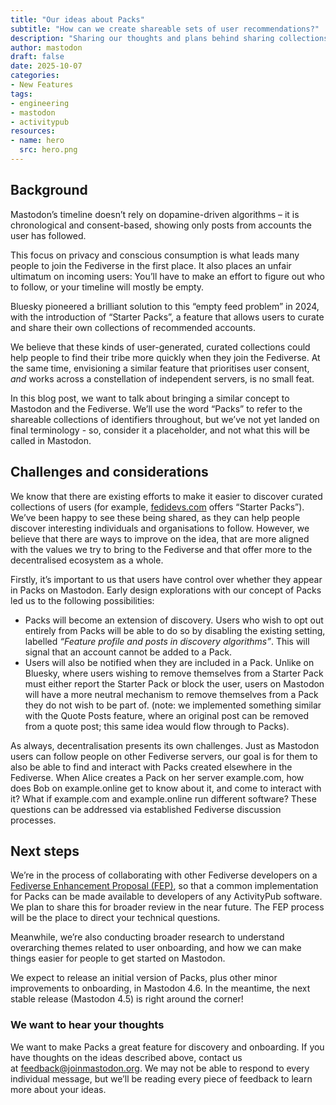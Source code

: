 ```yaml
---
title: "Our ideas about Packs"
subtitle: "How can we create shareable sets of user recommendations?"
description: "Sharing our thoughts and plans behind sharing collections of accounts in the Fediverse."
author: mastodon
draft: false
date: 2025-10-07
categories:
- New Features
tags:
- engineering
- mastodon
- activitypub
resources:
- name: hero
  src: hero.png
---
```


## Background

Mastodon’s timeline doesn’t rely on dopamine-driven algorithms – it is chronological and consent-based, showing only posts from accounts the user has followed.

This focus on privacy and conscious consumption is what leads many people to join the Fediverse in the first place. It also places an unfair ultimatum on incoming users: You’ll have to make an effort to figure out who to follow, or your timeline will mostly be empty.

Bluesky pioneered a brilliant solution to this “empty feed problem” in 2024, with the introduction of “Starter Packs”, a feature that allows users to curate and share their own collections of recommended accounts.

We believe that these kinds of user-generated, curated collections could help people to find their tribe more quickly when they join the Fediverse. At the same time, envisioning a similar feature that prioritises user consent, *and* works across a constellation of independent servers, is no small feat.

In this blog post, we want to talk about bringing a similar concept to Mastodon and the Fediverse. We’ll use the word “Packs” to refer to the shareable collections of identifiers throughout, but we’ve not yet landed on final terminology - so, consider it a placeholder, and not what this will be called in Mastodon.

## Challenges and considerations

We know that there are existing efforts to make it easier to discover curated collections of users (for example, [fedidevs.com](https://fedidevs.com/starter-packs/) offers “Starter Packs”). We’ve been happy to see these being shared, as they can help people discover interesting individuals and organisations to follow. However, we believe that there are ways to improve on the idea, that are more aligned with the values we try to bring to the Fediverse and that offer more to the decentralised ecosystem as a whole.

Firstly, it’s important to us that users have control over whether they appear in Packs on Mastodon. Early design explorations with our concept of Packs led us to the following possibilities:

- Packs will become an extension of discovery. Users who wish to opt out entirely from Packs will be able to do so by disabling the existing setting, labelled *“Feature profile and posts in discovery algorithms”*. This will signal that an account cannot be added to a Pack.
- Users will also be notified when they are included in a Pack. Unlike on Bluesky, where users wishing to remove themselves from a Starter Pack must either report the Starter Pack or block the user, users on Mastodon will have a more neutral mechanism to remove themselves from a Pack they do not wish to be part of.
(note: we implemented something similar with the Quote Posts feature, where an original post can be removed from a quote post; this same idea would flow through to Packs).

As always, decentralisation presents its own challenges. Just as Mastodon users can follow people on other Fediverse servers, our goal is for them to also be able to find and interact with Packs created elsewhere in the Fediverse. When Alice creates a Pack on her server example.com, how does Bob on example.online get to know about it, and come to interact with it? What if example.com and example.online run different software? These questions can be addressed via established Fediverse discussion processes.

## Next steps

We’re in the process of collaborating with other Fediverse developers on a [Fediverse Enhancement Proposal (FEP)](https://codeberg.org/fediverse/fep), so that a common implementation for Packs can be made available to developers of any ActivityPub software. We plan to share this for broader review in the near future. The FEP process will be the place to direct your technical questions.

Meanwhile, we’re also conducting broader research to understand overarching themes related to user onboarding, and how we can make things easier for people to get started on Mastodon.

We expect to release an initial version of Packs, plus other minor improvements to onboarding, in Mastodon 4.6. In the meantime, the next stable release (Mastodon 4.5) is right around the corner!

### We want to hear your thoughts

We want to make Packs a great feature for discovery and onboarding. If you have thoughts on the ideas described above, contact us at [feedback@joinmastodon.org](mailto:feedback@joinmastodon.org). We may not be able to respond to every individual message, but we’ll be reading every piece of feedback to learn more about your ideas.
